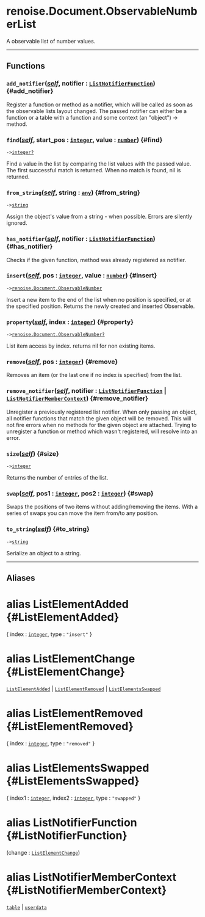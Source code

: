 # renoise.Document.ObservableNumberList  
A observable list of number values.  

---  
## Functions
### `add_notifier`([*self*](/API/builtins/self.md), notifier : [`ListNotifierFunction`](#ListNotifierFunction)) {#add_notifier}
Register a function or method as a notifier, which will be called as soon as
the observable lists layout changed. The passed notifier can either be a function
or a table with a function and some context (an "object") -> method.
### `find`([*self*](/API/builtins/self.md), start_pos : [`integer`](/API/builtins/integer.md), value : [`number`](/API/builtins/number.md)) {#find}
`->`[`integer`](/API/builtins/integer.md)[`?`](/API/builtins/nil.md)  

Find a value in the list by comparing the list values with the passed
value. The first successful match is returned. When no match is found, nil
is returned.
### `from_string`([*self*](/API/builtins/self.md), string : [`any`](/API/builtins/any.md)) {#from_string}
`->`[`string`](/API/builtins/string.md)  

Assign the object's value from a string - when possible. Errors are
silently ignored.
### `has_notifier`([*self*](/API/builtins/self.md), notifier : [`ListNotifierFunction`](#ListNotifierFunction)) {#has_notifier}
Checks if the given function, method was already registered as notifier.
### `insert`([*self*](/API/builtins/self.md), pos : [`integer`](/API/builtins/integer.md), value : [`number`](/API/builtins/number.md)) {#insert}
`->`[`renoise.Document.ObservableNumber`](/API/renoise/renoise.Document.ObservableNumber.md)  

Insert a new item to the end of the list when no position is specified, or
at the specified position. Returns the newly created and inserted Observable.
### `property`([*self*](/API/builtins/self.md), index : [`integer`](/API/builtins/integer.md)) {#property}
`->`[`renoise.Document.ObservableNumber`](/API/renoise/renoise.Document.ObservableNumber.md)[`?`](/API/builtins/nil.md)  

List item access by index. returns nil for non existing items.
### `remove`([*self*](/API/builtins/self.md), pos : [`integer`](/API/builtins/integer.md)) {#remove}
Removes an item (or the last one if no index is specified) from the list.
### `remove_notifier`([*self*](/API/builtins/self.md), notifier : [`ListNotifierFunction`](#ListNotifierFunction) | [`ListNotifierMemberContext`](#ListNotifierMemberContext)) {#remove_notifier}
Unregister a previously registered list notifier. When only passing an object,
all notifier functions that match the given object will be removed.
This will not fire errors when no methods for the given object are attached.
Trying to unregister a function or method which wasn't registered, will resolve
into an error.
### `size`([*self*](/API/builtins/self.md)) {#size}
`->`[`integer`](/API/builtins/integer.md)  

Returns the number of entries of the list.
### `swap`([*self*](/API/builtins/self.md), pos1 : [`integer`](/API/builtins/integer.md), pos2 : [`integer`](/API/builtins/integer.md)) {#swap}
Swaps the positions of two items without adding/removing the items.
With a series of swaps you can move the item from/to any position.
### `to_string`([*self*](/API/builtins/self.md)) {#to_string}
`->`[`string`](/API/builtins/string.md)  

Serialize an object to a string.  



---  
## Aliases  
# alias ListElementAdded {#ListElementAdded}
{ index : [`integer`](/API/builtins/integer.md), type : `"insert"` }  
  
  
# alias ListElementChange {#ListElementChange}
[`ListElementAdded`](#ListElementAdded) | [`ListElementRemoved`](#ListElementRemoved) | [`ListElementsSwapped`](#ListElementsSwapped)  
  
  
# alias ListElementRemoved {#ListElementRemoved}
{ index : [`integer`](/API/builtins/integer.md), type : `"removed"` }  
  
  
# alias ListElementsSwapped {#ListElementsSwapped}
{ index1 : [`integer`](/API/builtins/integer.md), index2 : [`integer`](/API/builtins/integer.md), type : `"swapped"` }  
  
  
# alias ListNotifierFunction {#ListNotifierFunction}
(change : [`ListElementChange`](#ListElementChange))  
  
  
# alias ListNotifierMemberContext {#ListNotifierMemberContext}
[`table`](/API/builtins/table.md) | [`userdata`](/API/builtins/userdata.md)  
  
  

